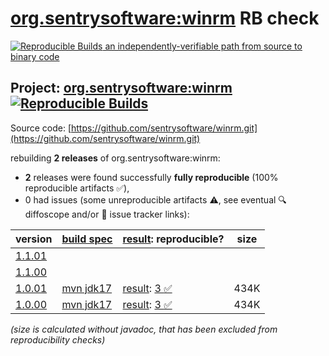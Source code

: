 [org.sentrysoftware:winrm](https://central.sonatype.com/artifact/org.sentrysoftware/winrm/versions) RB check
=======

[![Reproducible Builds](https://reproducible-builds.org/images/logos/rb.svg) an independently-verifiable path from source to binary code](https://reproducible-builds.org/)

## Project: [org.sentrysoftware:winrm](https://central.sonatype.com/artifact/org.sentrysoftware/winrm/versions) [![Reproducible Builds](https://img.shields.io/endpoint?url=https://raw.githubusercontent.com/jvm-repo-rebuild/reproducible-central/master/content/org/sentrysoftware/winrm/badge.json)](https://github.com/jvm-repo-rebuild/reproducible-central/blob/master/content/org/sentrysoftware/winrm/README.md)

Source code: [https://github.com/sentrysoftware/winrm.git](https://github.com/sentrysoftware/winrm.git)

rebuilding **2 releases** of org.sentrysoftware:winrm:
- **2** releases were found successfully **fully reproducible** (100% reproducible artifacts :white_check_mark:),
- 0 had issues (some unreproducible artifacts :warning:, see eventual :mag: diffoscope and/or :memo: issue tracker links):

| version | [build spec](/BUILDSPEC.md) | [result](https://reproducible-builds.org/docs/jvm/): reproducible? | size |
| -- | --------- | ------ | -- |
| [1.1.01](https://central.sonatype.com/artifact/org.sentrysoftware/winrm/1.1.01/pom) | | | |
| [1.1.00](https://central.sonatype.com/artifact/org.sentrysoftware/winrm/1.1.00/pom) | | | |
| [1.0.01](https://central.sonatype.com/artifact/org.sentrysoftware/winrm/1.0.01/pom) | [mvn jdk17](winrm-1.0.01.buildspec) | [result](winrm-1.0.01.buildinfo): [3 :white_check_mark: ](winrm-1.0.01.buildcompare) | 434K |
| [1.0.00](https://central.sonatype.com/artifact/org.sentrysoftware/winrm/1.0.00/pom) | [mvn jdk17](winrm-1.0.00.buildspec) | [result](winrm-1.0.00.buildinfo): [3 :white_check_mark: ](winrm-1.0.00.buildcompare) | 434K |

<i>(size is calculated without javadoc, that has been excluded from reproducibility checks)</i>
